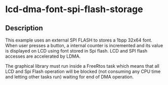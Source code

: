 # lcd-dma-font-spi-flash-storage

## Description

This example uses an external SPI FLASH to stores a 1bpp 32x64 font.
When user presses a button, a internal counter is incremented and its value is displayed on LCD using font stored in Spi flash.
LCD and SPI flash accesses are accelerated by LDMA. 

The graphical library must run inside a FreeRtos task which means that all LCD and Spi Flash operation will be blocked (not consuming any CPU time and letting other tasks run) waiting for end of DMA operation.

